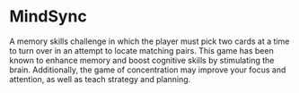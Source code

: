 # MindSync
A memory skills challenge in which the player must pick two cards at a time to turn over in an attempt to locate matching pairs. This game has been known to enhance memory and boost cognitive skills by stimulating the brain. Additionally, the game of concentration may improve your focus and attention, as well as teach strategy and planning. 







<!--
A README.md file with these sections:

☐ <Your game's title>: A description of your game. Background info of the game is a nice touch.

☐ Screenshot(s): Images of your actual game.

Note: if you edit your README.md on the github website editor, you can copy and paste image files directly to your markdown.

☐ Technologies Used: List of the technologies used, e.g., JavaScript, HTML, CSS...

☐ Getting Started: In this section include the link to your deployed game and any instructions you deem important.

☐ Next Steps: Planned future enhancements (icebox items).

>